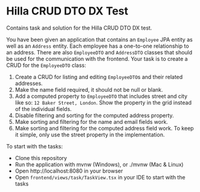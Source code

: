# Hilla CRUD DTO DX Test

Contains task and solution for the Hilla CRUD DTO DX test.

You have been given an application that contains an `Employee` JPA entity as well as an `Address` entity. Each employee has a one-to-one relationship to an address. There are also `EmployeeDTO` and `AddressDTO` classes that should be used for the communication with the frontend. Your task is to create a CRUD for the `EmployeeDTO` class:

1. Create a CRUD for listing and editing `EmployeeDTO`s and their related addresses.
2. Make the name field required, it should not be null or blank.
3. Add a computed property to `EmployeeDTO` that includes street and city like so: `12 Baker Street, London`. Show the property in the grid instead of the individual fields.
4. Disable filtering and sorting for the computed address property.
5. Make sorting and filtering for the name and email fields work.
6. Make sorting and filtering for the computed address field work. To keep it simple, only use the street property in the implementation.

To start with the tasks:
- Clone this repository
- Run the application with mvnw (Windows), or ./mvnw (Mac & Linux)
- Open http://localhost:8080 in your browser
- Open `frontend/views/task/TaskView.tsx` in your IDE to start with the tasks

